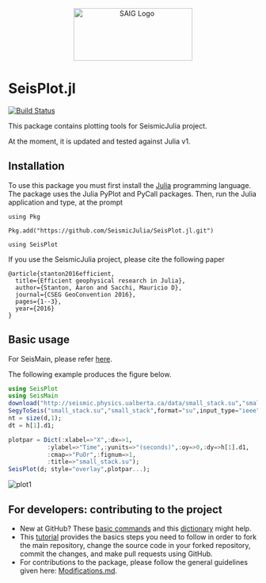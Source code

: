 <a name="logo"/>
<div align="center">
<a href="http://saig.physics.ualberta.ca/" target="_blank">
<img src="https://saig.physics.ualberta.ca/lib/tpl/dokuwiki/images/logo.png" alt="SAIG Logo" width="240" height="106"></img>
</a>
</div>

# SeisPlot.jl

[![Build Status](https://travis-ci.org/SeismicJulia/SeisPlot.jl.svg?branch=master)](https://travis-ci.org/SeismicJulia/SeisPlot.jl)

This package contains plotting tools for SeismicJulia project.

At the moment, it is updated and tested against Julia v1.

## Installation

To use this package you must first install the [Julia](http://julialang.org/downloads/) programming language.
The package uses the Julia PyPlot and PyCall packages. 
Then, run the Julia application and type, at the prompt

```using Pkg```

```Pkg.add("https://github.com/SeismicJulia/SeisPlot.jl.git")```

```using SeisPlot```

If you use the SeismicJulia project, please cite the following paper
```
@article{stanton2016efficient,
  title={Efficient geophysical research in Julia},
  author={Stanton, Aaron and Sacchi, Mauricio D},
  journal={CSEG GeoConvention 2016},
  pages={1--3},
  year={2016}
}
```

## Basic usage
For SeisMain, please refer [here](https://github.com/SeismicJulia/SeisMain.jl).

The following example produces the figure below.

```Julia
using SeisPlot
using SeisMain 
download("http://seismic.physics.ualberta.ca/data/small_stack.su","small_stack.su");
SegyToSeis("small_stack.su","small_stack",format="su",input_type="ieee");
nt = size(d,1);
dt = h[1].d1;

plotpar = Dict(:xlabel=>"X",:dx=>1,
           :ylabel=>"Time",:yunits=>"(seconds)",:oy=>0,:dy=>h[1].d1,
           :cmap=>"PuOr",:fignum=>1,
           :title=>"small_stack.su");
SeisPlot(d; style="overlay",plotpar...);


```

![plot1](http://seismic.physics.ualberta.ca/figures/616_79_PR2.png)

## For developers: contributing to the project

* New at GitHub? These [basic commands](http://seismic.physics.ualberta.ca/docs/git_basic_commands.pdf)
and this [dictionary](http://seismic.physics.ualberta.ca/docs/git_dictionary.pdf) might help.
* This [tutorial](http://seismic.physics.ualberta.ca/docs/develop_SeismicJulia.pdf) provides the basics
steps you need to follow in order to fork the main repository, change the source code in your forked
repository, commit the changes, and make pull requests using GitHub.
* For contributions to the package, please follow the general guidelines given here:
[Modifications.md](https://github.com/SeismicJulia/Seismic.jl/blob/master/Modifications.md).
